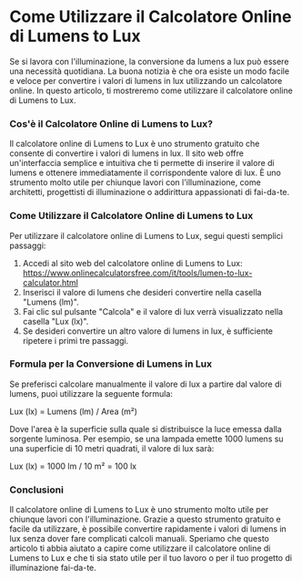 Come Utilizzare il Calcolatore Online di Lumens to Lux
======================================================

Se si lavora con l'illuminazione, la conversione da lumens a lux può essere una necessità quotidiana. La buona notizia è che ora esiste un modo facile e veloce per convertire i valori di lumens in lux utilizzando un calcolatore online. In questo articolo, ti mostreremo come utilizzare il calcolatore online di Lumens to Lux.

### Cos'è il Calcolatore Online di Lumens to Lux?

Il calcolatore online di Lumens to Lux è uno strumento gratuito che consente di convertire i valori di lumens in lux. Il sito web offre un'interfaccia semplice e intuitiva che ti permette di inserire il valore di lumens e ottenere immediatamente il corrispondente valore di lux. È uno strumento molto utile per chiunque lavori con l'illuminazione, come architetti, progettisti di illuminazione o addirittura appassionati di fai-da-te.

### Come Utilizzare il Calcolatore Online di Lumens to Lux

Per utilizzare il calcolatore online di Lumens to Lux, segui questi semplici passaggi:

1. Accedi al sito web del calcolatore online di Lumens to Lux: <https://www.onlinecalculatorsfree.com/it/tools/lumen-to-lux-calculator.html>
2. Inserisci il valore di lumens che desideri convertire nella casella "Lumens (lm)".
3. Fai clic sul pulsante "Calcola" e il valore di lux verrà visualizzato nella casella "Lux (lx)".
4. Se desideri convertire un altro valore di lumens in lux, è sufficiente ripetere i primi tre passaggi.

### Formula per la Conversione di Lumens in Lux

Se preferisci calcolare manualmente il valore di lux a partire dal valore di lumens, puoi utilizzare la seguente formula:

Lux (lx) = Lumens (lm) / Area (m²)

Dove l'area è la superficie sulla quale si distribuisce la luce emessa dalla sorgente luminosa. Per esempio, se una lampada emette 1000 lumens su una superficie di 10 metri quadrati, il valore di lux sarà:

Lux (lx) = 1000 lm / 10 m² = 100 lx

### Conclusioni

Il calcolatore online di Lumens to Lux è uno strumento molto utile per chiunque lavori con l'illuminazione. Grazie a questo strumento gratuito e facile da utilizzare, è possibile convertire rapidamente i valori di lumens in lux senza dover fare complicati calcoli manuali. Speriamo che questo articolo ti abbia aiutato a capire come utilizzare il calcolatore online di Lumens to Lux e che ti sia stato utile per il tuo lavoro o per il tuo progetto di illuminazione fai-da-te.